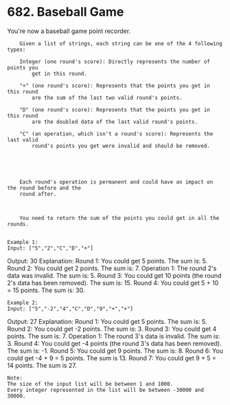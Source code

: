 # 682. Baseball Game

You're now a baseball game point recorder.
    

    
        Given a list of strings, each string can be one of the 4 following types:
    
        Integer (one round's score): Directly represents the number of points you
            get in this round.
        
        "+" (one round's score): Represents that the points you get in this round
            are the sum of the last two valid round's points.
        
        "D" (one round's score): Represents that the points you get in this round
            are the doubled data of the last valid round's points.
        
        "C" (an operation, which isn't a round's score): Represents the last valid
            round's points you get were invalid and should be removed.
        
    
    

    
        Each round's operation is permanent and could have an impact on the round before and the
        round after.
    

    
        You need to return the sum of the points you could get in all the rounds.
    

    Example 1:
    Input: ["5","2","C","D","+"]
Output: 30
Explanation:
Round 1: You could get 5 points. The sum is: 5.
Round 2: You could get 2 points. The sum is: 7.
Operation 1: The round 2's data was invalid. The sum is: 5.
Round 3: You could get 10 points (the round 2's data has been removed). The sum is: 15.
Round 4: You could get 5 + 10 = 15 points. The sum is: 30.

    

    Example 2:
    Input: ["5","-2","4","C","D","9","+","+"]
Output: 27
Explanation:
Round 1: You could get 5 points. The sum is: 5.
Round 2: You could get -2 points. The sum is: 3.
Round 3: You could get 4 points. The sum is: 7.
Operation 1: The round 3's data is invalid. The sum is: 3.
Round 4: You could get -4 points (the round 3's data has been removed). The sum is: -1.
Round 5: You could get 9 points. The sum is: 8.
Round 6: You could get -4 + 9 = 5 points. The sum is 13.
Round 7: You could get 9 + 5 = 14 points. The sum is 27.

    

    Note:
    The size of the input list will be between 1 and 1000.
    Every integer represented in the list will be between -30000 and 30000.